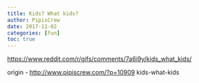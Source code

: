 ```yaml
---
title: Kids? What kids?
author: PipisCrew
date: 2017-11-02
categories: [fun]
toc: true
---
```


https://www.reddit.com/r/gifs/comments/7a6i9y/kids_what_kids/

origin - http://www.pipiscrew.com/?p=10909 kids-what-kids